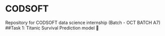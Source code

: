 # CODSOFT
Repository for CODSOFT data science internship (Batch - OCT BATCH A7)
##Task 1: Titanic Survival Prediction model 🚢
